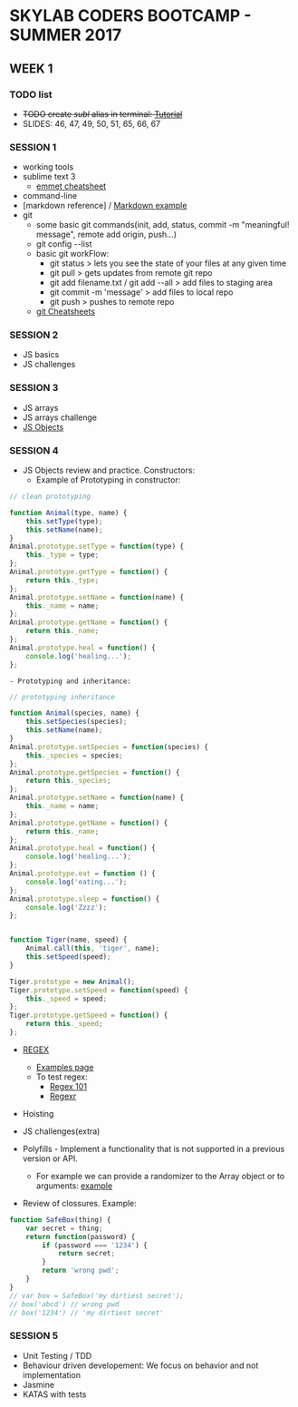 # SKYLAB CODERS BOOTCAMP - SUMMER 2017

## WEEK 1

### TODO list
 
* ~~TODO create *subl* alias in terminal: <a href="https://www.tunnelsup.com/how-to-open-sublime-text-from-the-command-line-using-mac-osx/" target="_blank">Tutorial</a>~~
* SLIDES: 46, 47, 49, 50, 51, 65, 66, 67

### SESSION 1
* working tools
* sublime text 3
    - [emmet cheatsheet](https://docs.emmet.io/cheat-sheet/)
* command-line
* [markdown reference] / [Markdown example]
* git
    * some basic git commands(init, add, status, commit -m "meaningful! message", remote add origin, push...)
    * git config --list
    * basic git workFlow:
        - git status > lets you see the state of your files at any given time
        - git pull > gets updates from remote git repo
        - git add filename.txt / git add --all > add files to staging area
        - git commit -m 'message' > add files to local repo
        - git push > pushes to remote repo
    * [git Cheatsheets](http://files.zeroturnaround.com/pdf/zt_git_cheat_sheet.pdf)

### SESSION 2
* JS basics
* JS challenges

### SESSION 3
* JS arrays
* JS arrays challenge
* [JS Objects](https://github.com/juanmaguitar/javascript-notes/tree/master/markdown-en/05-arrays-objects)

### SESSION 4
* JS Objects review and practice. Constructors:
    - Example of Prototyping in constructor:
```javascript
// clean prototyping

function Animal(type, name) {
    this.setType(type);
    this.setName(name);
}
Animal.prototype.setType = function(type) {
    this._type = type;
};
Animal.prototype.getType = function() {
    return this._type;
};
Animal.prototype.setName = function(name) {
    this._name = name;
};
Animal.prototype.getName = function() {
    return this._name;
};
Animal.prototype.heal = function() {
    console.log('healing...');
};
```

    - Prototyping and inheritance:
    
```javascript
// prototyping inheritance

function Animal(species, name) {
    this.setSpecies(species);
    this.setName(name);
}
Animal.prototype.setSpecies = function(species) {
    this._species = species;
};
Animal.prototype.getSpecies = function() {
    return this._species;
};
Animal.prototype.setName = function(name) {
    this._name = name;
};
Animal.prototype.getName = function() {
    return this._name;
};
Animal.prototype.heal = function() {
    console.log('healing...');
};
Animal.prototype.eat = function () {
    console.log('eating...');
};
Animal.prototype.sleep = function() {
    console.log('Zzzz');
};


function Tiger(name, speed) {
    Animal.call(this, 'tiger', name);
    this.setSpeed(speed);
}

Tiger.prototype = new Animal();
Tiger.prototype.setSpeed = function(speed) {
    this._speed = speed;
};
Tiger.prototype.getSpeed = function() {
    return this._speed;
};
```

* [REGEX](https://github.com/juanmaguitar/javascript-notes/tree/master/markdown-en/08-regular-expressions)
    - [Examples page](https://lornajane.net/posts/2011/simple-regular-expressions-by-example)
    - To test regex: 
        - [Regex 101](https://regex101.com)
        - [Regexr](http://regexr.com)
* Hoisting
* JS challenges(extra)
* Polyfills - Implement a functionality that is not supported in a previous version or API. 
    - For example we can provide a randomizer to the Array object or to arguments: [example](https://skylabcoders.slack.com/files/manuelbarzi/F64QD7R6Y/-.js)
    
* Review of clossures. Example:
```javascript
function SafeBox(thing) {
    var secret = thing;
    return function(password) {
        if (password === '1234') {
            return secret;
        }
        return 'wrong pwd';
    } 
}
// var box = SafeBox('my dirtiest secret');
// box('abcd') // wrong pwd
// box('1234') // 'my dirtiest secret'
```

### SESSION 5
* Unit Testing / TDD
* Behaviour driven developement: We focus on behavior and not implementation
* Jasmine
* KATAS with tests

<!--references -->
[markdown]: https://blog.ghost.org/markdown/
[Markdown example]: https://github.com/tonimg/Course
